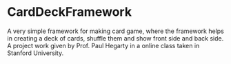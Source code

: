CardDeckFramework
=================

A very simple framework for making card game, where the framework helps in creating a deck of cards, shuffle them and show front side and back side. A project work given by Prof. Paul Hegarty in a online class taken in Stanford University.
